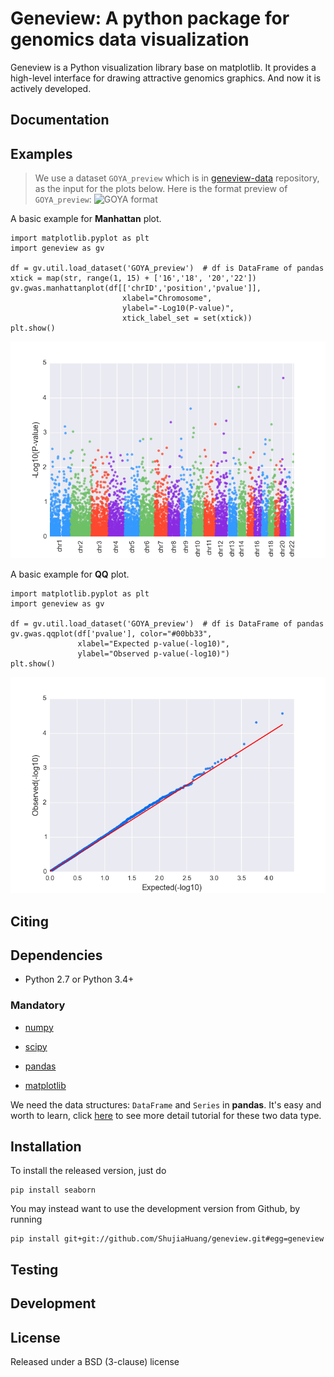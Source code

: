 Geneview: A python package for genomics data visualization
==========================================================

Geneview is a Python visualization library base on matplotlib. It provides a 
high-level interface for drawing attractive genomics graphics. And now it is 
actively developed.

Documentation
-------------

Examples
--------

> We use a dataset `GOYA_preview` which is in 
[geneview-data](https://github.com/ShujiaHuang/geneview-data) repository, as 
the input for the plots below. Here is the format preview of `GOYA_preview`:
![GOYA format](https://github.com/ShujiaHuang/geneview/blob/master/examples/data/goya_format.png)

A basic example for **Manhattan** plot.

```
import matplotlib.pyplot as plt
import geneview as gv

df = gv.util.load_dataset('GOYA_preview')  # df is DataFrame of pandas
xtick = map(str, range(1, 15) + ['16','18', '20','22'])
gv.gwas.manhattanplot(df[['chrID','position','pvalue']],  
                         xlabel="Chromosome", 
                         ylabel="-Log10(P-value)", 
                         xtick_label_set = set(xtick))
plt.show()
```

![manhattanplot](https://github.com/ShujiaHuang/geneview/blob/master/examples/manhattan.png)

A basic example for **QQ** plot.

```
import matplotlib.pyplot as plt
import geneview as gv

df = gv.util.load_dataset('GOYA_preview')  # df is DataFrame of pandas
gv.gwas.qqplot(df['pvalue'], color="#00bb33",
               xlabel="Expected p-value(-log10)",
               ylabel="Observed p-value(-log10)")
plt.show()
```
![qqplot](https://github.com/ShujiaHuang/geneview/blob/master/examples/qq.png)


Citing
------

Dependencies
------------

- Python 2.7 or Python 3.4+

### Mandatory

- [numpy](http://www.numpy.org/)

- [scipy](http://www.scipy.org/)

- [pandas](http://pandas.pydata.org/)

- [matplotlib](http://matplotlib.org/)

We need the data structures: `DataFrame` and `Series` in **pandas**. It's easy 
and worth to learn, click [here](http://pda.readthedocs.org/en/latest/chp5.html) 
to see more detail tutorial for these two data type.

Installation
------------

To install the released version, just do
```
pip install seaborn
```

You may instead want to use the development version from Github, by running

```
pip install git+git://github.com/ShujiaHuang/geneview.git#egg=geneview
```

Testing
-------

Development
-----------

License
-------

Released under a BSD (3-clause) license
